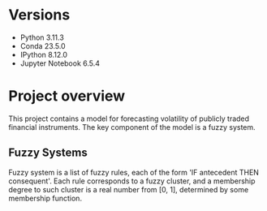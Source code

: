 # Versions
- Python 3.11.3
- Conda 23.5.0
- IPython 8.12.0
- Jupyter Notebook 6.5.4

# Project overview
This project contains a model for forecasting volatility of publicly traded financial instruments. The key component of the model is a fuzzy system.

## Fuzzy Systems
Fuzzy system is a list of fuzzy rules, each of the form 'IF antecedent THEN consequent'. Each rule corresponds to a fuzzy cluster, and a membership degree to such cluster is a real number from [0, 1], determined by some membership function.
